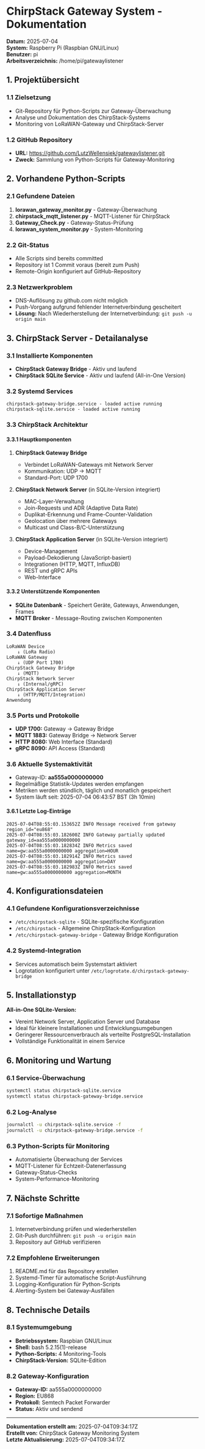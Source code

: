 # ChirpStack Gateway System - Dokumentation

**Datum:** 2025-07-04  
**System:** Raspberry Pi (Raspbian GNU/Linux)  
**Benutzer:** pi  
**Arbeitsverzeichnis:** /home/pi/gatewaylistener

## 1. Projektübersicht

### 1.1 Zielsetzung
- Git-Repository für Python-Scripts zur Gateway-Überwachung
- Analyse und Dokumentation des ChirpStack-Systems
- Monitoring von LoRaWAN-Gateway und ChirpStack-Server

### 1.2 GitHub Repository
- **URL:** https://github.com/LutzWellensiek/gatewaylistener.git
- **Zweck:** Sammlung von Python-Scripts für Gateway-Monitoring

## 2. Vorhandene Python-Scripts

### 2.1 Gefundene Dateien
1. **lorawan_gateway_monitor.py** - Gateway-Überwachung
2. **chirpstack_mqtt_listener.py** - MQTT-Listener für ChirpStack
3. **Gateway_Check.py** - Gateway-Status-Prüfung
4. **lorawan_system_monitor.py** - System-Monitoring

### 2.2 Git-Status
- Alle Scripts sind bereits committed
- Repository ist 1 Commit voraus (bereit zum Push)
- Remote-Origin konfiguriert auf GitHub-Repository

### 2.3 Netzwerkproblem
- DNS-Auflösung zu github.com nicht möglich
- Push-Vorgang aufgrund fehlender Internetverbindung gescheitert
- **Lösung:** Nach Wiederherstellung der Internetverbindung: `git push -u origin main`

## 3. ChirpStack Server - Detailanalyse

### 3.1 Installierte Komponenten
- **ChirpStack Gateway Bridge** - Aktiv und laufend
- **ChirpStack SQLite Service** - Aktiv und laufend (All-in-One Version)

### 3.2 Systemd Services
```
chirpstack-gateway-bridge.service - loaded active running
chirpstack-sqlite.service - loaded active running
```

### 3.3 ChirpStack Architektur

#### 3.3.1 Hauptkomponenten
1. **ChirpStack Gateway Bridge**
   - Verbindet LoRaWAN-Gateways mit Network Server
   - Kommunikation: UDP → MQTT
   - Standard-Port: UDP 1700

2. **ChirpStack Network Server** (in SQLite-Version integriert)
   - MAC-Layer-Verwaltung
   - Join-Requests und ADR (Adaptive Data Rate)
   - Duplikat-Erkennung und Frame-Counter-Validation
   - Geolocation über mehrere Gateways
   - Multicast und Class-B/C-Unterstützung

3. **ChirpStack Application Server** (in SQLite-Version integriert)
   - Device-Management
   - Payload-Dekodierung (JavaScript-basiert)
   - Integrationen (HTTP, MQTT, InfluxDB)
   - REST und gRPC APIs
   - Web-Interface

#### 3.3.2 Unterstützende Komponenten
- **SQLite Datenbank** - Speichert Geräte, Gateways, Anwendungen, Frames
- **MQTT Broker** - Message-Routing zwischen Komponenten

### 3.4 Datenfluss
```
LoRaWAN Device 
    ↓ (LoRa Radio)
LoRaWAN Gateway 
    ↓ (UDP Port 1700)
ChirpStack Gateway Bridge 
    ↓ (MQTT)
ChirpStack Network Server 
    ↓ (Internal/gRPC)
ChirpStack Application Server 
    ↓ (HTTP/MQTT/Integration)
Anwendung
```

### 3.5 Ports und Protokolle
- **UDP 1700:** Gateway → Gateway Bridge
- **MQTT 1883:** Gateway Bridge → Network Server
- **HTTP 8080:** Web Interface (Standard)
- **gRPC 8090:** API Access (Standard)

### 3.6 Aktuelle Systemaktivität
- Gateway-ID: **aa555a0000000000**
- Regelmäßige Statistik-Updates werden empfangen
- Metriken werden stündlich, täglich und monatlich gespeichert
- System läuft seit: 2025-07-04 06:43:57 BST (3h 10min)

#### 3.6.1 Letzte Log-Einträge
```
2025-07-04T08:55:03.153652Z INFO Message received from gateway region_id="eu868"
2025-07-04T08:55:03.182600Z INFO Gateway partially updated gateway_id=aa555a0000000000
2025-07-04T08:55:03.182834Z INFO Metrics saved name=gw:aa555a0000000000 aggregation=HOUR
2025-07-04T08:55:03.182914Z INFO Metrics saved name=gw:aa555a0000000000 aggregation=DAY
2025-07-04T08:55:03.182983Z INFO Metrics saved name=gw:aa555a0000000000 aggregation=MONTH
```

## 4. Konfigurationsdateien

### 4.1 Gefundene Konfigurationsverzeichnisse
- `/etc/chirpstack-sqlite` - SQLite-spezifische Konfiguration
- `/etc/chirpstack` - Allgemeine ChirpStack-Konfiguration
- `/etc/chirpstack-gateway-bridge` - Gateway Bridge Konfiguration

### 4.2 Systemd-Integration
- Services automatisch beim Systemstart aktiviert
- Logrotation konfiguriert unter `/etc/logrotate.d/chirpstack-gateway-bridge`

## 5. Installationstyp

**All-in-One SQLite-Version:**
- Vereint Network Server, Application Server und Database
- Ideal für kleinere Installationen und Entwicklungsumgebungen
- Geringerer Ressourcenverbrauch als verteilte PostgreSQL-Installation
- Vollständige Funktionalität in einem Service

## 6. Monitoring und Wartung

### 6.1 Service-Überwachung
```bash
systemctl status chirpstack-sqlite.service
systemctl status chirpstack-gateway-bridge.service
```

### 6.2 Log-Analyse
```bash
journalctl -u chirpstack-sqlite.service -f
journalctl -u chirpstack-gateway-bridge.service -f
```

### 6.3 Python-Scripts für Monitoring
- Automatisierte Überwachung der Services
- MQTT-Listener für Echtzeit-Datenerfassung
- Gateway-Status-Checks
- System-Performance-Monitoring

## 7. Nächste Schritte

### 7.1 Sofortige Maßnahmen
1. Internetverbindung prüfen und wiederherstellen
2. Git-Push durchführen: `git push -u origin main`
3. Repository auf GitHub verifizieren

### 7.2 Empfohlene Erweiterungen
1. README.md für das Repository erstellen
2. Systemd-Timer für automatische Script-Ausführung
3. Logging-Konfiguration für Python-Scripts
4. Alerting-System bei Gateway-Ausfällen

## 8. Technische Details

### 8.1 Systemumgebung
- **Betriebssystem:** Raspbian GNU/Linux
- **Shell:** bash 5.2.15(1)-release
- **Python-Scripts:** 4 Monitoring-Tools
- **ChirpStack-Version:** SQLite-Edition

### 8.2 Gateway-Konfiguration
- **Gateway-ID:** aa555a0000000000
- **Region:** EU868
- **Protokoll:** Semtech Packet Forwarder
- **Status:** Aktiv und sendend

---

**Dokumentation erstellt am:** 2025-07-04T09:34:17Z  
**Erstellt von:** ChirpStack Gateway Monitoring System  
**Letzte Aktualisierung:** 2025-07-04T09:34:17Z
